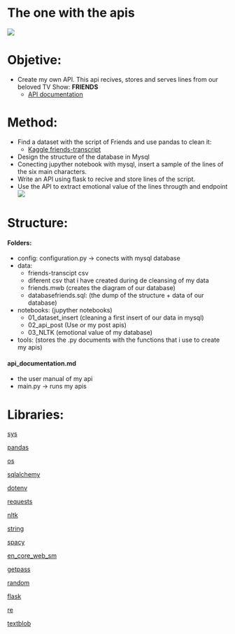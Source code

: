 # The one with the apis

![](https://media1.popsugar-assets.com/files/thumbor/CSTJRBzkQILxTqJfq761vtkDnnQ/fit-in/1024x1024/filters:format_auto-!!-:strip_icc-!!-/2014/07/28/928/n/1922283/6f2bf2d182bef221_orig-21241971/i/When-She-Harnesses-Her-Star-Power.gif)

# Objetive:

- Create my own API. This api recives, stores and serves lines from our beloved TV Show: **FRIENDS**
    - [API documentation](https://github.com/data2021oct/W6-api-sentiment-project/blob/main/api_documentation.md)
    

# Method:
- Find a dataset with the script of Friends and use pandas to clean it: 
    - [Kaggle friends-transcript](https://www.kaggle.com/ryanstonebraker/friends-transcript)
- Design the structure of the database in Mysql
- Conecting jupyther notebook with mysql, insert a sample of the lines of the six main characters.
- Write an API using flask to recive and store lines of the script.
- Use the API to extract emotional value of the lines througth and endpoint
![](https://y.yarn.co/e875bec8-ea3f-4409-9f98-2290dea6189b_text.gif)


# Structure:
#### Folders:
- config: configuration.py -> conects with mysql database
- data:
    - friends-transcipt csv
    - diferent csv that i have created during de cleansing of my data
    - friends.mwb (creates the diagram of our database)
    - databasefriends.sql: (the dump of the structure + data of our database)
- notebooks: (jupyther notebooks)
    - 01_dataset_insert (cleaning a first insert of our data in mysql)
    - 02_api_post (Use or my post apis)
    - 03_NLTK (emotional value of my database)
- tools: (stores the .py documents with the functions that i use to create my apis)
#### api_documentation.md
- the user manual of my api
- main.py -> runs my apis
    
# Libraries:

[sys](https://docs.python.org/3/library/sys.html)

[pandas](https://pandas.pydata.org/)

[os](https://docs.python.org/3/library/os.html)

[sqlalchemy](https://docs.sqlalchemy.org/en/14/)

[dotenv](https://pypi.org/project/python-dotenv/)

[requests](https://pypi.org/project/requests/2.7.0/)

[nltk](https://www.nltk.org/)

[string](https://docs.python.org/3/library/string.html)

[spacy](https://spacy.io/api/doc)

[en_core_web_sm](https://spacy.io/models/en)

[getpass](https://docs.python.org/es/3/library/getpass.html)

[random](https://docs.python.org/es/3/library/random.html)

[flask](https://flask.palletsprojects.com/en/2.0.x/)

[re](https://docs.python.org/3/library/re.html)

[textblob](https://textblob.readthedocs.io/en/dev/)


